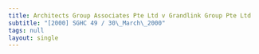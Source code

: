 ```yaml
---
title: Architects Group Associates Pte Ltd v Grandlink Group Pte Ltd
subtitle: "[2000] SGHC 49 / 30\_March\_2000"
tags: null
layout: single
---
```


